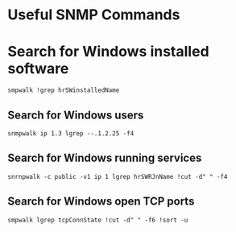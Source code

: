 # Useful SNMP Commands

# Search for Windows installed software
`smpwalk !grep hrSWinstalledName`

## Search for Windows users
`snmpwalk ip 1.3 lgrep --.1.2.25 -f4`

## Search for Windows running services
`snrnpwalk -c public -v1 ip 1 lgrep hrSWRJnName !cut -d" " -f4`

## Search for Windows open TCP ports
`smpwalk lgrep tcpConnState !cut -d" " -f6 !sort -u`
